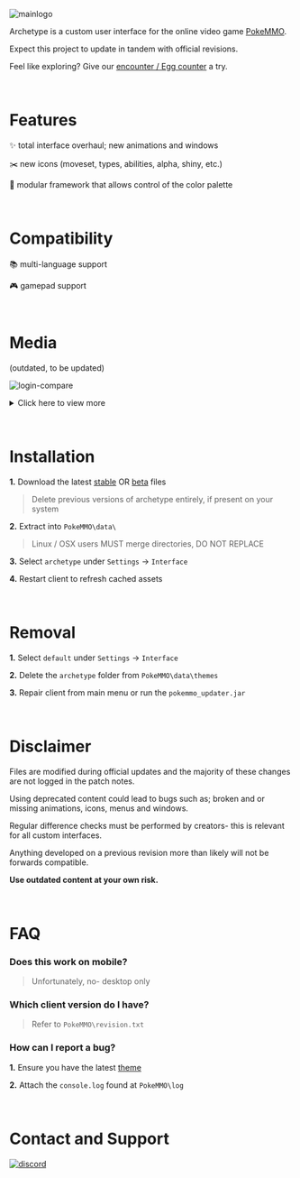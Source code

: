 ![mainlogo](https://cdn.discordapp.com/attachments/894130957588766770/995035312592015420/archetype.png)

Archetype is a custom user interface for the online video game [PokeMMO](https://pokemmo.com/).

Expect this project to update in tandem with official revisions.

Feel like exploring? Give our [encounter / Egg counter](https://github.com/ssjshields/archetype-counter/tree/beta#readme) a try.

&nbsp;
# Features

✨ total interface overhaul; new animations and windows

✂️ new icons (moveset, types, abilities, alpha, shiny, etc.)

🎨 modular framework that allows control of the color palette

&nbsp;
# Compatibility
📚 multi-language support

🎮 gamepad support

&nbsp;
# Media
(outdated, to be updated)

![login-compare](https://cdn.discordapp.com/attachments/859209706576805919/1007583380793200730/login.gif)
<details>
  <summary>Click here to view more</summary>
&nbsp;

![archetype server select](https://user-images.githubusercontent.com/88489119/187584889-b7675b6e-5c5f-419f-9884-75aeee05754a.png)

![j9g6i0_AdobeExpress](https://user-images.githubusercontent.com/88489119/187600117-3df08add-9a39-4f02-97a0-7b2b73a5f12b.gif)

![archetype main preview 1](https://user-images.githubusercontent.com/88489119/187584837-9769bbe4-2f20-4ad8-a592-a848f9a4c86e.png)

![archetype main preview 2](https://user-images.githubusercontent.com/88489119/187584873-abf196fb-7e60-4b9b-9a09-bd70f5b4f794.png)

![archetype battle preview 1](https://user-images.githubusercontent.com/88489119/187585153-8ea91f61-570b-4a24-9920-01eda6b3313c.png)

![archetype battle preview 3](https://user-images.githubusercontent.com/88489119/187585398-661f0fde-2ea1-4227-a194-48a85932b17d.png)

![archetype battle preview 2](https://user-images.githubusercontent.com/88489119/187585248-36764fa9-ebd4-496b-8340-c699edf1a73a.png)

more to be added

</details>

&nbsp;
# Installation
**1.** Download the latest [stable](https://github.com/ssjshields/archetype/archive/refs/heads/stable.zip) OR [beta](https://github.com/ssjshields/archetype/archive/refs/heads/beta.zip) files

> Delete previous versions of archetype entirely, if present on your system

**2.** Extract into `PokeMMO\data\`

> Linux / OSX users MUST merge directories, DO NOT REPLACE

**3.** Select `archetype` under `Settings` → `Interface`

**4.** Restart client to refresh cached assets

&nbsp;
# Removal
**1.** Select `default` under `Settings` → `Interface`

**2.** Delete the `archetype` folder from  `PokeMMO\data\themes`

**3.** Repair client from main menu or run the `pokemmo_updater.jar`

&nbsp;
# Disclaimer

Files are modified during official updates and the majority of these changes are not logged in the patch notes. 

Using deprecated content could lead to bugs such as; broken and or missing animations, icons, menus and windows.

Regular difference checks must be performed by creators- this is relevant for all custom interfaces.

Anything developed on a previous revision more than likely will not be forwards compatible.

**Use outdated content at your own risk.**

&nbsp;
# FAQ
### Does this work on mobile?
> Unfortunately, no- desktop only

### Which client version do I have?
> Refer to `PokeMMO\revision.txt`

### How can I report a bug?
**1.** Ensure you have the latest [theme](https://github.com/ssjshields/archetype/archive/refs/heads/stable.zip)

**2.** Attach the `console.log` found at `PokeMMO\log`

&nbsp;
# Contact and Support
[![discord](https://assets-global.website-files.com/6257adef93867e50d84d30e2/62594fddd654fc29fcc07359_cb48d2a8d4991281d7a6a95d2f58195e.svg)](https://discord.gg/rYg7ntqQRY)
